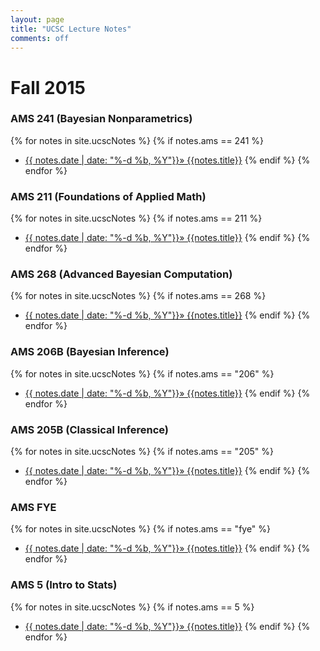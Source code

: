 ```yaml
---
layout: page
title: "UCSC Lecture Notes"
comments: off
---
```


# Fall 2015

### AMS 241 (Bayesian Nonparametrics)
{% for notes in site.ucscNotes %}
  {% if notes.ams == 241 %}
  - [{{ notes.date | date: "%-d %b, %Y"}}&raquo; {{notes.title}}]({{notes.url}})
  {% endif %}
{% endfor %}

### AMS 211 (Foundations of Applied Math)
{% for notes in site.ucscNotes %}
  {% if notes.ams == 211 %}
  - [{{ notes.date | date: "%-d %b, %Y"}}&raquo; {{notes.title}}]({{notes.url}})
  {% endif %}
{% endfor %}

### AMS 268 (Advanced Bayesian Computation)
{% for notes in site.ucscNotes %}
  {% if notes.ams == 268 %}
  - [{{ notes.date | date: "%-d %b, %Y"}}&raquo; {{notes.title}}]({{notes.url}})
  {% endif %}
{% endfor %}

### AMS 206B (Bayesian Inference)
{% for notes in site.ucscNotes %}
  {% if notes.ams == "206" %}
  - [{{ notes.date | date: "%-d %b, %Y"}}&raquo; {{notes.title}}]({{notes.url}})
  {% endif %}
{% endfor %}

### AMS 205B (Classical Inference)
{% for notes in site.ucscNotes %}
  {% if notes.ams == "205" %}
  - [{{ notes.date | date: "%-d %b, %Y"}}&raquo; {{notes.title}}]({{notes.url}})
  {% endif %}
{% endfor %}

### AMS FYE
{% for notes in site.ucscNotes %}
  {% if notes.ams == "fye" %}
  - [{{ notes.date | date: "%-d %b, %Y"}}&raquo; {{notes.title}}]({{notes.url}})
  {% endif %}
{% endfor %}

### AMS 5 (Intro to Stats)
{% for notes in site.ucscNotes %}
  {% if notes.ams == 5 %}
  - [{{ notes.date | date: "%-d %b, %Y"}}&raquo; {{notes.title}}]({{notes.url}})
  {% endif %}
{% endfor %}

<!--http://jekyllrb.com/docs/collections/-->

